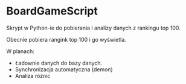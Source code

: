 # BoardGameScript
Skrypt w Python-ie do pobierania i analizy danych z rankingu top 100. 

Obecnie pobiera rangink top 100 i go wyświetla.

W planach:

- Ładownie danych do bazy danych.
- Synchronizacja automatyczna (demon)
- Analiza różnic 
